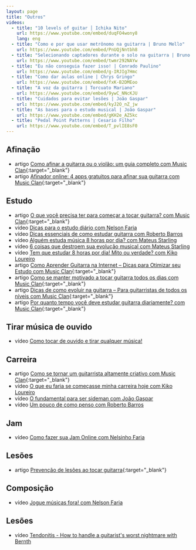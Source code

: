 ```yaml
---
layout: page
title: "Outros"
videos:
  - title: "10 levels of guitar │ Ichika Nito"
    url: https://www.youtube.com/embed/duqFO4wony8
    lang: eng
  - title: "Como e por que usar metrônomo na guitarra | Bruno Mello"
    url: https://www.youtube.com/embed/PnUQjNntbh8
  - title: "Selecionando captadores durante o solo na guitarra | Bruno Mello"
    url: https://www.youtube.com/embed/twmr292NAYw
  - title: "Eu não conseguia fazer isso! | Conrado Paulino"
    url: https://www.youtube.com/embed/g-IRJIg7Hmc
  - title: "Como dar aulas online | Chrys Gringo"
    url: https://www.youtube.com/embed/fxK-B2DMEoo
  - title: "A voz da guitarra | Torcuato Mariano"
    url: https://www.youtube.com/embed/9ywC_NNcKJU
  - title: "Cuidados para evitar lesões | João Gaspar"
    url: https://www.youtube.com/embed/kyJ2O_nZ_jw
  - title: "As bases para o estudo musical | João Gaspar"
    url: https://www.youtube.com/embed/gKH2e_AZ5kc
  - title: "Pedal Point Patterns | Cesario Filho"
    url: https://www.youtube.com/embed/T_pvlIE8sF0
---
```


## Afinação

* <span class="badge badge-success">artigo</span> [Como afinar a guitarra ou o violão: um guia completo com Music Clan](https://musicclan.com.br/blog/como-afinar-a-guitarra-ou-o-violao/){:target="_blank"}
* <span class="badge badge-success">artigo</span> [Afinador online: 4 apps gratuitos para afinar sua guitarra com Music Clan](https://musicclan.com.br/blog/afinador-online-4-apps-para-guitarra/){:target="_blank"}

## Estudo

* <span class="badge badge-success">artigo</span> [O que você precisa ter para começar a tocar guitarra? com Music Clan](https://musicclan.com.br/blog/comecar-a-tocar-guitarra/){:target="_blank"}
* <span class="badge badge-primary">vídeo</span> [Dicas para o estudo diário com Nelson Faria](study/nelson-faria/)
* <span class="badge badge-primary">vídeo</span> [Dicas essenciais de como estudar guitarra com Roberto Barros](study/roberto-barros/)
* <span class="badge badge-primary">vídeo</span> [Alguém estuda música 8 horas por dia? com Mateus Starling](study/mateus-starling/)
* <span class="badge badge-primary">vídeo</span> [6 coisas que destroem sua evolução musical com Mateus Starling](study/mateus-starling/evolution/)
* <span class="badge badge-primary">vídeo</span> [Tem que estudar 8 horas por dia! Mito ou verdade? com Kiko Loureiro](study/kiko-loureiro/)
* <span class="badge badge-success">artigo</span> [Como Aprender Guitarra na Internet – Dicas para Otimizar seu Estudo com Music Clan](https://musicclan.com.br/blog/como-aprender-guitarra-na-internet/){:target="_blank"}
* <span class="badge badge-success">artigo</span> [Como se manter motivado a tocar guitarra todos os dias com Music Clan](https://musicclan.com.br/blog/como-tocar-guitarra-todos-os-dias/){:target="_blank"}
* <span class="badge badge-success">artigo</span> [Dicas de como evoluir na guitarra – Para guitarristas de todos os níveis com Music Clan](https://musicclan.com.br/blog/dicas-de-como-evoluir-na-guitarra-para-guitarristas-de-todos-os-niveis/){:target="_blank"}
* <span class="badge badge-success">artigo</span> [Por quanto tempo você deve estudar guitarra diariamente? com Music Clan](https://musicclan.com.br/blog/por-quanto-tempo-estudar-guitarra/){:target="_blank"}

## Tirar música de ouvido

* <span class="badge badge-primary">vídeo</span> [Como tocar de ouvido e tirar qualquer música!](heard/)

## Carreira

* <span class="badge badge-success">artigo</span> [Como se tornar um guitarrista altamente criativo com Music Clan](https://musicclan.com.br/blog/como-ser-um-guitarrista-criativo/){:target="_blank"}
* <span class="badge badge-primary">vídeo</span> [O que eu faria se começasse minha carreira hoje com Kiko Loureiro](career/)
* <span class="badge badge-primary">vídeo</span> [O fundamental para ser sideman com João Gaspar](career/sideman/)
* <span class="badge badge-primary">vídeo</span> [Um pouco de como penso com Roberto Barros](career/focus/)

## Jam

* <span class="badge badge-primary">vídeo</span> [Como fazer sua Jam Online com Nelsinho Faria](jam/)

## Lesões

* <span class="badge badge-success">artigo</span> [Prevenção de lesões ao tocar guitarra](https://musicclan.com.br/blog/prevencao-de-lesoes-ao-tocar-guitarra/){:target="_blank"}

## Composição

* <span class="badge badge-primary">vídeo</span> [Jogue músicas fora! com Nelson Faria](composition/)

## Lesões

* <span class="badge badge-primary">vídeo</span> [Tendonitis - How to handle a guitarist's worst nightmare with Bernth](injuries/tendonitis/)
